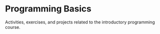 # Programming Basics

Activities, exercises, and projects related to the introductory programming course.
